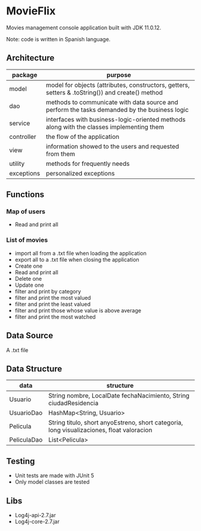 # MovieFlix
Movies management console application built with JDK 11.0.12.

Note: code is written in Spanish language.

## Architecture
|package|purpose|
|----------------|-------------------------------|
|model|model for objects (attributes, constructors, getters, setters & .toString()) and create() method|
|dao|methods to communicate with data source and perform the tasks demanded by the business logic|
|service|interfaces with business-logic-oriented methods along with the classes implementing them|
|controller|the flow of the application|
|view|information showed to the users and requested from them|
|utility|methods for frequently needs|
|exceptions|personalized exceptions|

## Functions
### Map of users
 - Read and print all

### List of movies
 - import all from a .txt file when loading the application
 - export all to a .txt file when closing the application
 - Create one
 - Read and print all
 - Delete one
 - Update one
 - filter and print by category
 - filter and print the most valued
 - filter and print the least valued
 - filter and print those whose value is above average
 - filter and print the most watched

## Data Source
A .txt file

## Data Structure
|data|structure|
|----------------|-------------------------------|
|Usuario|String nombre, LocalDate fechaNacimiento, String ciudadResidencia|
|UsuarioDao|HashMap<String, Usuario>|
|Pelicula|String titulo, short anyoEstreno, short categoria, long visualizaciones, float valoracion|
|PeliculaDao|List\<Pelicula\>|

## Testing
- Unit tests are made with JUnit 5
- Only model classes are tested

## Libs
 - Log4j-api-2.7.jar
 - Log4j-core-2.7.jar
